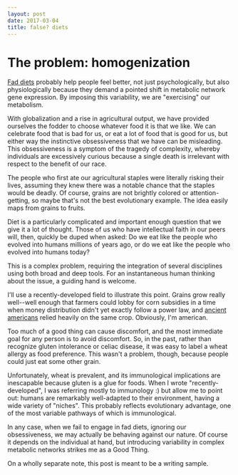 ```yaml
---
layout: post
date: 2017-03-04
title: false? diets
---
```


# The problem: homogenization

[Fad diets](https://en.wikipedia.org/wiki/Fad_diet) probably help people feel better, not just psychologically, but also physiologically because they demand a pointed shift in metabolic network gene expression. By imposing this variability, we are "exercising" our metabolism.  

With globalization and a rise in agricultural output, we have provided ourselves the fodder to choose whatever food it is that we like. We can celebrate food that is bad for us, or eat a lot of food that is good for us, but either way the instinctive obsessiveness that we have can be misleading. This obsessiveness is a symptom of the tragedy of complexity, whereby individuals are excessively curious because a single death is irrelevant with respect to the benefit of our race.  

The people who first ate our agricultural staples were literally risking their lives, assuming they knew there was a notable chance that the staples would be deadly. Of course, grains are not brightly colored or attention-getting, so maybe that's not the best evolutionary example. The idea easily maps from grains to fruits.  

Diet is a particularly complicated and important enough question that we give it a lot of thought. Those of us who have intellectual faith in our peers will, then, quickly be duped when asked: Do we eat like the people who evolved into humans millions of years ago, or do we eat like the people who evolved into humans today?  

This is a complex problem, requiring the integration of several disciplines using both broad and deep tools. For an instantaneous human thinking about the issue, a guiding hand is welcome.  

I'll use a recently-developed field to illustrate this point. Grains grow really well--well enough that farmers could lobby for corn subsidies in a time when money distribution didn't yet exactly follow a power law, and [ancient americans](https://en.wikipedia.org/wiki/Agriculture_in_Mesoamerica) relied heavily on the same crop. Obviously, I'm american. 

Too much of a good thing can cause discomfort, and the most immediate goal for any person is to avoid discomfort. So, in the past, rather than recognize gluten intolerance or celiac disease, it was easy to label a wheat allergy as food preference. This wasn't a problem, though, because people could just eat some other grain. 

Unfortunately, wheat is prevalent, and its immunological implications are inescapable because gluten is a glue for foods. When I wrote "recently-developed", I was referring mostly to immunology :) but allow me to point out: humans are remarkably well-adapted to their environment, having a wide variety of "niches". This probably reflects evolutionary advantage, one of the most variable pathways of which is immunological. 

In any case, when we fail to engage in fad diets, ignoring our obsessiveness, we may actually be behaving against our nature. Of course it depends on the individual at hand, but introducing variability in complex metabolic networks strikes me as a Good Thing.  

On a wholly separate note, this post is meant to be a writing sample.
